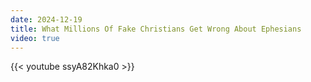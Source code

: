 ```yaml
---
date: 2024-12-19
title: What Millions Of Fake Christians Get Wrong About Ephesians
video: true
---
```



{{< youtube ssyA82Khka0 >}}
